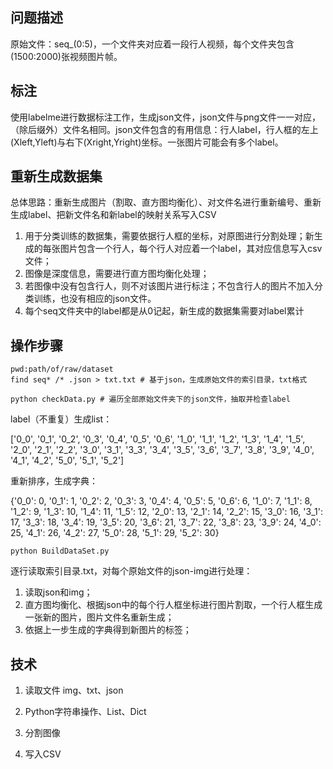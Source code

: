 ## 问题描述

原始文件：seq_(0:5)，一个文件夹对应着一段行人视频，每个文件夹包含(1500:2000)张视频图片帧。

## 标注

使用labelme进行数据标注工作，生成json文件，json文件与png文件一一对应，（除后缀外）文件名相同。json文件包含的有用信息：行人label，行人框的左上(Xleft,Yleft)与右下(Xright,Yright)坐标。一张图片可能会有多个label。

## 重新生成数据集

总体思路：重新生成图片（割取、直方图均衡化）、对文件名进行重新编号、重新生成label、把新文件名和新label的映射关系写入CSV

1. 用于分类训练的数据集，需要依据行人框的坐标，对原图进行分割处理；新生成的每张图片包含一个行人，每个行人对应着一个label，其对应信息写入csv文件；
2. 图像是深度信息，需要进行直方图均衡化处理；
3. 若图像中没有包含行人，则不对该图片进行标注；不包含行人的图片不加入分类训练，也没有相应的json文件。
4. 每个seq文件夹中的label都是从0记起，新生成的数据集需要对label累计

## 操作步骤

```
pwd:path/of/raw/dataset
find seq* /* .json > txt.txt # 基于json，生成原始文件的索引目录，txt格式
```

```
python checkData.py # 遍历全部原始文件夹下的json文件，抽取并检查label
```

label（不重复）生成list：

['0_0', '0_1', '0_2', '0_3', '0_4', '0_5', '0_6', '1_0', '1_1', '1_2', '1_3', '1_4', '1_5', '2_0', '2_1', '2_2', '3_0', '3_1', '3_3', '3_4', '3_5', '3_6', '3_7', '3_8', '3_9', '4_0', '4_1', '4_2', '5_0', '5_1', '5_2']

重新排序，生成字典：

{'0_0': 0, '0_1': 1, '0_2': 2, '0_3': 3, '0_4': 4, '0_5': 5, '0_6': 6, '1_0': 7, '1_1': 8, '1_2': 9, '1_3': 10, '1_4': 11, '1_5': 12, '2_0': 13, '2_1': 14, '2_2': 15, '3_0': 16, '3_1': 17, '3_3': 18, '3_4': 19, '3_5': 20, '3_6': 21, '3_7': 22, '3_8': 23, '3_9': 24, '4_0': 25, '4_1': 26, '4_2': 27, '5_0': 28, '5_1': 29, '5_2': 30}

```
python BuildDataSet.py 
```

逐行读取索引目录.txt，对每个原始文件的json-img进行处理：

1. 读取json和img；
2. 直方图均衡化、根据json中的每个行人框坐标进行图片割取，一个行人框生成一张新的图片，图片文件名重新生成；
3. 依据上一步生成的字典得到新图片的标签；

## 技术

1. 读取文件 img、txt、json

2. Python字符串操作、List、Dict
3. 分割图像
4. 写入CSV